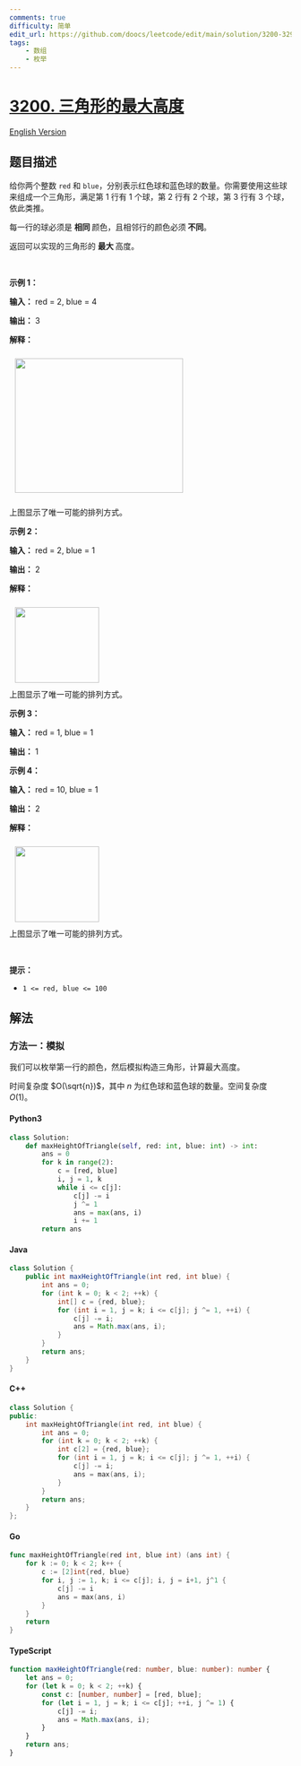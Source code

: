 ```yaml
---
comments: true
difficulty: 简单
edit_url: https://github.com/doocs/leetcode/edit/main/solution/3200-3299/3200.Maximum%20Height%20of%20a%20Triangle/README.md
tags:
    - 数组
    - 枚举
---
```


<!-- problem:start -->

# [3200. 三角形的最大高度](https://leetcode.cn/problems/maximum-height-of-a-triangle)

[English Version](/solution/3200-3299/3200.Maximum%20Height%20of%20a%20Triangle/README_EN.md)

## 题目描述

<!-- description:start -->

<p>给你两个整数 <code>red</code> 和 <code>blue</code>，分别表示红色球和蓝色球的数量。你需要使用这些球来组成一个三角形，满足第 1 行有 1 个球，第 2 行有 2 个球，第 3 行有 3 个球，依此类推。</p>

<p>每一行的球必须是 <strong>相同 </strong>颜色，且相邻行的颜色必须<strong> 不同</strong>。</p>

<p>返回可以实现的三角形的 <strong>最大 </strong>高度。</p>

<p>&nbsp;</p>

<p><strong class="example">示例 1：</strong></p>

<div class="example-block">
<p><strong>输入：</strong> <span class="example-io">red = 2, blue = 4</span></p>

<p><strong>输出：</strong> 3</p>

<p><strong>解释：</strong></p>

<p><img alt="" src="https://fastly.jsdelivr.net/gh/doocs/leetcode@main/solution/3200-3299/3200.Maximum%20Height%20of%20a%20Triangle/images/brb.png" style="width: 300px; height: 240px; padding: 10px;" /></p>

<p>上图显示了唯一可能的排列方式。</p>
</div>

<p><strong class="example">示例 2：</strong></p>

<div class="example-block">
<p><strong>输入：</strong> <span class="example-io">red = 2, blue = 1</span></p>

<p><strong>输出：</strong> <span class="example-io">2</span></p>

<p><strong>解释：</strong></p>

<p><img alt="" src="https://fastly.jsdelivr.net/gh/doocs/leetcode@main/solution/3200-3299/3200.Maximum%20Height%20of%20a%20Triangle/images/br.png" style="width: 150px; height: 135px; padding: 10px;" /><br />
上图显示了唯一可能的排列方式。</p>
</div>

<p><strong class="example">示例 3：</strong></p>

<div class="example-block">
<p><strong>输入：</strong> <span class="example-io">red = 1, blue = 1</span></p>

<p><strong>输出：</strong> <span class="example-io">1</span></p>
</div>

<p><strong class="example">示例 4：</strong></p>

<div class="example-block">
<p><strong>输入：</strong> <span class="example-io">red = 10, blue = 1</span></p>

<p><strong>输出：</strong> <span class="example-io">2</span></p>

<p><strong>解释：</strong></p>

<p><img alt="" src="https://fastly.jsdelivr.net/gh/doocs/leetcode@main/solution/3200-3299/3200.Maximum%20Height%20of%20a%20Triangle/images/br.png" style="width: 150px; height: 135px; padding: 10px;" /><br />
上图显示了唯一可能的排列方式。</p>
</div>

<p>&nbsp;</p>

<p><strong>提示：</strong></p>

<ul>
	<li><code>1 &lt;= red, blue &lt;= 100</code></li>
</ul>

<!-- description:end -->

## 解法

<!-- solution:start -->

### 方法一：模拟

我们可以枚举第一行的颜色，然后模拟构造三角形，计算最大高度。

时间复杂度 $O(\sqrt{n})$，其中 $n$ 为红色球和蓝色球的数量。空间复杂度 $O(1)$。

<!-- tabs:start -->

#### Python3

```python
class Solution:
    def maxHeightOfTriangle(self, red: int, blue: int) -> int:
        ans = 0
        for k in range(2):
            c = [red, blue]
            i, j = 1, k
            while i <= c[j]:
                c[j] -= i
                j ^= 1
                ans = max(ans, i)
                i += 1
        return ans
```

#### Java

```java
class Solution {
    public int maxHeightOfTriangle(int red, int blue) {
        int ans = 0;
        for (int k = 0; k < 2; ++k) {
            int[] c = {red, blue};
            for (int i = 1, j = k; i <= c[j]; j ^= 1, ++i) {
                c[j] -= i;
                ans = Math.max(ans, i);
            }
        }
        return ans;
    }
}
```

#### C++

```cpp
class Solution {
public:
    int maxHeightOfTriangle(int red, int blue) {
        int ans = 0;
        for (int k = 0; k < 2; ++k) {
            int c[2] = {red, blue};
            for (int i = 1, j = k; i <= c[j]; j ^= 1, ++i) {
                c[j] -= i;
                ans = max(ans, i);
            }
        }
        return ans;
    }
};
```

#### Go

```go
func maxHeightOfTriangle(red int, blue int) (ans int) {
	for k := 0; k < 2; k++ {
		c := [2]int{red, blue}
		for i, j := 1, k; i <= c[j]; i, j = i+1, j^1 {
			c[j] -= i
			ans = max(ans, i)
		}
	}
	return
}
```

#### TypeScript

```ts
function maxHeightOfTriangle(red: number, blue: number): number {
    let ans = 0;
    for (let k = 0; k < 2; ++k) {
        const c: [number, number] = [red, blue];
        for (let i = 1, j = k; i <= c[j]; ++i, j ^= 1) {
            c[j] -= i;
            ans = Math.max(ans, i);
        }
    }
    return ans;
}
```

<!-- tabs:end -->

<!-- solution:end -->

<!-- problem:end -->
